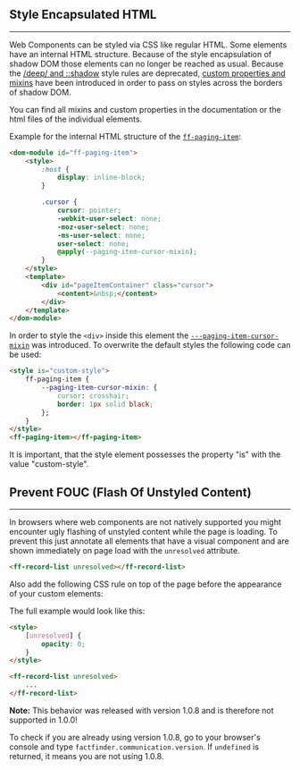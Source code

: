 ## Style Encapsulated HTML

---
Web Components can be styled via CSS like regular HTML. Some elements have an internal HTML structure. Because of the style encapsulation of shadow DOM those elements can no longer be reached as usual. Because the [/deep/ and ::shadow](https://blog.polymer-project.org/announcements/2015/12/01/deprecating-deep/) style rules are deprecated, [custom properties and mixins](https://www.polymer-project.org/1.0/docs/devguide/styling.html) have been introduced in order to pass on styles across the borders of shadow DOM.

You can find all mixins and custom properties in the documentation or the html files of the individual elements.

Example for the internal HTML structure of the [`ff-paging-item`](api/ff-paging#tab=docs):
```html
<dom-module id="ff-paging-item">
    <style>
        :host {
            display: inline-block;
        }

        .cursor {
            cursor: pointer;
            -webkit-user-select: none;
            -moz-user-select: none;
            -ms-user-select: none;
            user-select: none;
            @apply(--paging-item-cursor-mixin);
        }
    </style>
    <template>
        <div id="pageItemContainer" class="cursor">
            <content>&nbsp;</content>
        </div>
    </template>
</dom-module>
```

In order to style the `<div>` inside this element the [`---paging-item-cursor-mixin`](ff-paging#tab=api) was introduced. To overwrite the default styles the following code can be used:
```html
<style is="custom-style">
    ff-paging-item {
        --paging-item-cursor-mixin: {
            cursor: crosshair;
            border: 1px solid black;
        };
    }
</style>
<ff-paging-item></ff-paging-item>
```

It is important, that the style element possesses the property &quot;is&quot; with the value &quot;custom-style&quot;.

## Prevent FOUC (Flash Of Unstyled Content)

---
In browsers where web components are not natively supported you might encounter ugly flashing of unstyled content while the page is loading. To prevent this just annotate all elements that have a visual component and are shown immediately on page load with the `unresolved` attribute.
```html
<ff-record-list unresolved></ff-record-list>
```
Also add the following CSS rule on top of the page before the appearance of your custom elements:

The full example would look like this: 
```html
<style>
    [unresolved] {
        opacity: 0;
    }
</style>

<ff-record-list unresolved>
    ...
</ff-record-list>
```

**Note:** This behavior was released with version 1.0.8 and is therefore not supported in 1.0.0!

To check if you are already using version 1.0.8, go to your browser's console and type `factfinder.communication.version`. If `undefined` is returned, it means you are not using 1.0.8.
